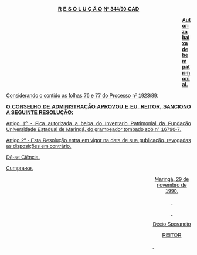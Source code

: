 <BODY>

<B><U><FONT FACE="Arial"><P ALIGN="CENTER">R</U> <U>E S O L U &Ccedil; &Atilde; O</U> <U>Nº 344/90-CAD</P><DIR>
<DIR>
<DIR>
<DIR>
<DIR>
<DIR>
<DIR>
<DIR>
<DIR>
<DIR>
<DIR>
<DIR>

</U><P ALIGN="JUSTIFY">Autoriza baixa de bem patrimonial. </P></DIR>
</DIR>
</DIR>
</DIR>
</DIR>
</DIR>
</DIR>
</DIR>
</DIR>
</DIR>
</DIR>
</DIR>

</B><P ALIGN="JUSTIFY">Considerando o contido as folhas 76 e 77 do Processo nº 1923/89;</P>
<B><P ALIGN="JUSTIFY">O CONSELHO DE ADMINISTRA&Ccedil;&Atilde;O APROVOU E EU, REITOR, SANCIONO A SEGUINTE RESOLU&Ccedil;&Atilde;O:</P>
<P ALIGN="JUSTIFY"></P>
</B><P ALIGN="JUSTIFY">Artigo 1º - Fica autorizada a baixa do Inventario Patrimonial da Funda&ccedil;&atilde;o Universidade Estadual de Maring&aacute;, do grampeador tombado sob n° 16790-7.</P>
<P ALIGN="JUSTIFY">Artigo 2º - Esta Resolu&ccedil;&atilde;o entra em vigor na data de sua publica&ccedil;&atilde;o, revogadas as disposi&ccedil;&otilde;es em contr&aacute;rio. </P>
<P ALIGN="JUSTIFY">D&ecirc;-se Ci&ecirc;ncia.</P>
<P ALIGN="JUSTIFY">Cumpra-se.</P><DIR>
<DIR>
<DIR>
<DIR>
<DIR>
<DIR>
<DIR>
<DIR>
<DIR>
<DIR>

<P ALIGN="CENTER">Maring&aacute;, 29 de novembro de 1990.</P>
<P ALIGN="CENTER"></P>
<P ALIGN="CENTER">&nbsp;</P>
<P ALIGN="CENTER">&nbsp;</P>
<P ALIGN="CENTER">D&eacute;cio Sperandio</P>
<P ALIGN="CENTER">REITOR</P>
<P ALIGN="JUSTIFY"></P>
<P ALIGN="JUSTIFY">&nbsp;</P></DIR>
</DIR>
</DIR>
</DIR>
</DIR>
</DIR>
</DIR>
</DIR>
</DIR>
</DIR>
</FONT></BODY>
